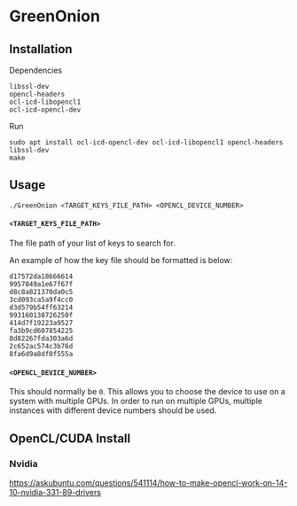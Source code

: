 # GreenOnion

## Installation

Dependencies
```
libssl-dev
opencl-headers
ocl-icd-libopencl1
ocl-icd-opencl-dev
```

Run
```
sudo apt install ocl-icd-opencl-dev ocl-icd-libopencl1 opencl-headers libssl-dev
make
```

## Usage

```
./GreenOnion <TARGET_KEYS_FILE_PATH> <OPENCL_DEVICE_NUMBER>
```


#### `<TARGET_KEYS_FILE_PATH>` 
The file path of your list of keys to search for. 

An example of how the key file should be formatted is below:

```
d17572da18666614
9957049a1e67f67f
d8c8a821370da0c5
3cd093ca5a9f4cc0
d3d579b54ff63214
993160138726250f
414d7f19223a9527
fa3b9cd607854225
8d82267fda303a6d
2c652ac574c3b76d
8fa6d9a8df0f555a
```

#### `<OPENCL_DEVICE_NUMBER>`
This should normally be `0`. This allows you to choose the device to use on a system with multiple GPUs. In order to run on multiple GPUs, multiple instances with different device numbers should be used.

## OpenCL/CUDA Install

###  Nvidia
https://askubuntu.com/questions/541114/how-to-make-opencl-work-on-14-10-nvidia-331-89-drivers
